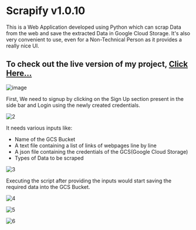 # Scrapify v1.0.10

This is a Web Application developed using Python which can scrap Data from the web and save the extracted Data in Google Cloud Storage. It's also very convenient to use, even for a Non-Technical Person as it provides a really nice UI. 

## To check out the live version of my project, [Click Here...](https://abhi777-scrapify-scrapify-405j5r.streamlit.app/)

![image](https://user-images.githubusercontent.com/74459400/228037804-3ecbae64-4b28-4426-8553-605c4289ab49.png)


First, We need to signup by clicking on the Sign Up section present in the side bar and Login using the newly created credentials.

![2](https://user-images.githubusercontent.com/74459400/199219062-be6152d4-0587-4fd5-a4e8-dd2269391720.jpg)

It needs various inputs like:
* Name of the GCS Bucket
* A text file containing a list of links of webpages line by line
* A json file containing the credentials of the GCS(Google Cloud Storage)
* Types of Data to be scraped

![3](https://user-images.githubusercontent.com/74459400/199219202-16ec914e-e9fe-472f-8369-d99266da580f.jpg)

Executing the script after providing the inputs would start saving the required data into the GCS Bucket.        

![4](https://user-images.githubusercontent.com/74459400/199219835-93bca235-adc4-4087-88ef-f25cbc565f90.jpg)

![5](https://user-images.githubusercontent.com/74459400/199220136-4ffe1eba-10b9-405d-898b-67ce5821cecb.jpg)

![6](https://user-images.githubusercontent.com/74459400/199220198-f804d363-4d2b-49de-aa54-333f5243e796.jpg)


                      
